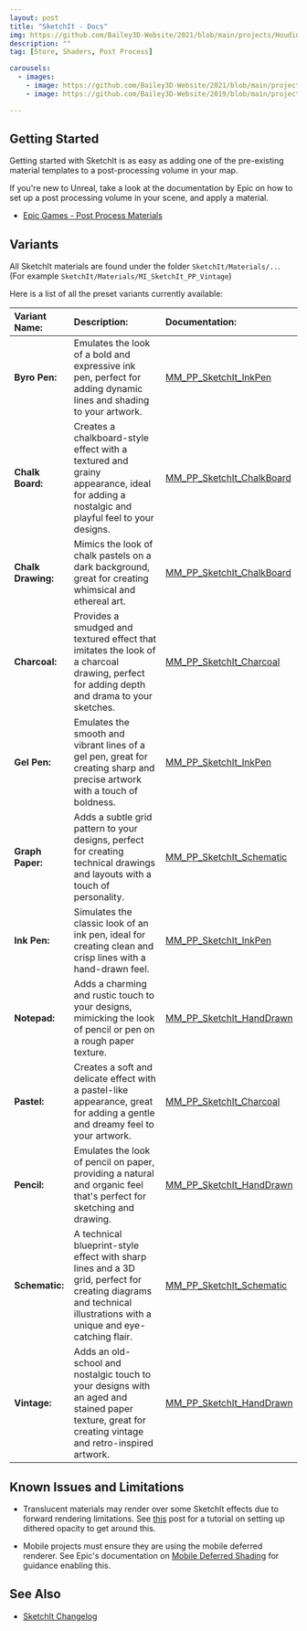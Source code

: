 ```yaml
---
layout: post
title: "SketchIt - Docs"
img: https://github.com/Bailey3D-Website/2021/blob/main/projects/Houdini%20Roots/thumb.gif?raw=true
description: ""
tag: [Store, Shaders, Post Process]

carousels:
  - images: 
    - image: https://github.com/Bailey3D-Website/2021/blob/main/projects/Houdini%20Roots/thumb.gif?raw=true
    - image: https://github.com/Bailey3D-Website/2019/blob/main/projects/Spline%20Tools/bailey-martin-a809f0-c0ef469af24a443a8553696429c38242-mv2.gif?raw=true

---
```

## Getting Started

Getting started with SketchIt is as easy as adding one of the pre-existing material templates to a post-processing volume in your map.

If you're new to Unreal, take a look at the documentation by Epic on how to set up a post processing volume in your scene, and apply a material.<br>
- [Epic Games - Post Process Materials](https://docs.unrealengine.com/4.27/en-US/RenderingAndGraphics/PostProcessEffects/PostProcessMaterials/)


## Variants

All SketchIt materials are found under the folder `SketchIt/Materials/..`.<br>
(For example `SketchIt/Materials/MI_SketchIt_PP_Vintage`)

Here is a list of all the preset variants currently available:

|Variant Name:|Description:|Documentation:|
|:---|:---|:---|
|<b>Byro Pen:</b>|Emulates the look of a bold and expressive ink pen, perfect for adding dynamic lines and shading to your artwork.|[MM_PP_SketchIt_InkPen](../shader_docs/MM_PP_SketchIt_InkPen)|
|<b>Chalk Board:</b>|Creates a chalkboard-style effect with a textured and grainy appearance, ideal for adding a nostalgic and playful feel to your designs.|[MM_PP_SketchIt_ChalkBoard](../shader_docs/MM_PP_SketchIt_ChalkBoard)|
|<b>Chalk Drawing:</b>|Mimics the look of chalk pastels on a dark background, great for creating whimsical and ethereal art.|[MM_PP_SketchIt_ChalkBoard](../shader_docs/MM_PP_SketchIt_ChalkBoard)|
|<b>Charcoal:</b>|Provides a smudged and textured effect that imitates the look of a charcoal drawing, perfect for adding depth and drama to your sketches.|[MM_PP_SketchIt_Charcoal](../shader_docs/MM_PP_SketchIt_Charcoal)|
|<b>Gel Pen:</b>|Emulates the smooth and vibrant lines of a gel pen, great for creating sharp and precise artwork with a touch of boldness.|[MM_PP_SketchIt_InkPen](../shader_docs/MM_PP_SketchIt_InkPen)|
|<b>Graph Paper:</b>|Adds a subtle grid pattern to your designs, perfect for creating technical drawings and layouts with a touch of personality.|[MM_PP_SketchIt_Schematic](../shader_docs/MM_PP_SketchIt_Schematic)|
|<b>Ink Pen:</b>|Simulates the classic look of an ink pen, ideal for creating clean and crisp lines with a hand-drawn feel.|[MM_PP_SketchIt_InkPen](../shader_docs/MM_PP_SketchIt_InkPen)|
|<b>Notepad:</b>|Adds a charming and rustic touch to your designs, mimicking the look of pencil or pen on a rough paper texture.|[MM_PP_SketchIt_HandDrawn](../shader_docs/MM_PP_SketchIt_HandDrawn)|
|<b>Pastel:</b>|Creates a soft and delicate effect with a pastel-like appearance, great for adding a gentle and dreamy feel to your artwork.|[MM_PP_SketchIt_Charcoal](../shader_docs/MM_PP_SketchIt_Charcoal)|
|<b>Pencil:</b>|Emulates the look of pencil on paper, providing a natural and organic feel that's perfect for sketching and drawing.|[MM_PP_SketchIt_HandDrawn](../shader_docs/MM_PP_SketchIt_HandDrawn)|
|<b>Schematic:</b>|A technical blueprint-style effect with sharp lines and a 3D grid, perfect for creating diagrams and technical illustrations with a unique and eye-catching flair.|[MM_PP_SketchIt_Schematic](../shader_docs/MM_PP_SketchIt_Schematic)|
|<b>Vintage:</b>|Adds an old-school and nostalgic touch to your designs with an aged and stained paper texture, great for creating vintage and retro-inspired artwork.|[MM_PP_SketchIt_HandDrawn](../shader_docs/MM_PP_SketchIt_HandDrawn)|


## Known Issues and Limitations

- Translucent materials may render over some SketchIt effects due to forward rendering limitations.
See [this](https://danieru.com/2018/07/04/dither-based-transparency-in-unreal-engines-material-editor/) post for a tutorial on setting up dithered opacity to get around this.

- Mobile projects must ensure they are using the mobile deferred renderer.
See Epic's documentation on [Mobile Deferred Shading](https://docs.unrealengine.com/5.1/en-US/using-the-mobile-deferred-shading-mode-in-unreal-engine/) for guidance enabling this.


## See Also

- [SketchIt Changelog](../../changelog)